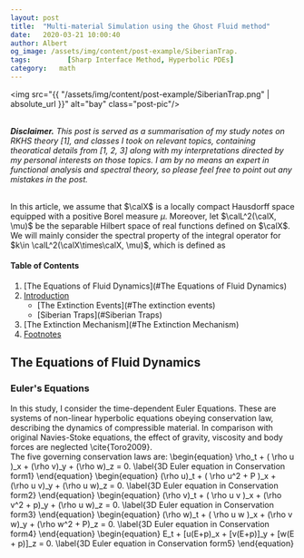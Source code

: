 ```yaml
---
layout: post
title:  "Multi-material Simulation using the Ghost Fluid method"
date:   2020-03-21 10:00:40
author: Albert
og_image: /assets/img/content/post-example/SiberianTrap.
tags: 		  [Sharp Interface Method, Hyperbolic PDEs]
category:   math
---
```

<img src="{{ "/assets/img/content/post-example/SiberianTrap.png" | absolute_url }}" alt="bay" class="post-pic"/>
<br />
<br />


_**Disclaimer.** This post is served as a summarisation of my study notes on RKHS theory [1], and classes I took on relevant topics, containing theoratical details from [1, 2, 3] along with my interpretations directed by my personal interests on those topics. I am by no means an expert in functional analysis and spectral theory, so please feel free to point out any mistakes in the post._
<br/><br/>

In this article, we assume that $\calX$ is a locally compact Hausdorff space equipped with a positive Borel measure $\mu$. Moreover, let $\calL^2(\calX, \mu)$ be the separable Hilbert space of real functions defined on $\calX$. We will mainly consider the spectral property of the integral operator for $k\in \calL^2(\calX\times\calX, \mu)$, which is defined as
<div>


#### Table of Contents
1. [The Equations of Fluid Dynamics](#The Equations of Fluid Dynamics)
2. [Introduction](#Introduction)
    * [The Extinction Events](#The extinction events)
    * [Siberian Traps](#Siberian Traps)
3. [The Extinction Mechanism](#The Extinction Mechanism)
4. [Footnotes](#footnotes)

## The Equations of Fluid Dynamics

### Euler's Equations
In this study, I consider the time-dependent Euler Equations. These are systems of non-linear hyperbolic equations obeying conservation law, describing the dynamics of compressible material. In comparison with original Navies-Stoke equations, the effect of gravity, viscosity and body forces are neglected  \cite{Toro2009}.
<br />
The five governing conservation laws are: 
\begin{equation}
\rho_t + ( \rho u )_x + (\rho v)_y + (\rho w)_z = 0.
\label{3D Euler equation in Conservation form1}
\end{equation}
\begin{equation}
(\rho u)_t + ( \rho u^2 + P )_x + (\rho u v)_y + (\rho u w)_z = 0.
\label{3D Euler equation in Conservation form2}
\end{equation}
\begin{equation}
(\rho v)_t + ( \rho u v )_x + (\rho v^2 + p)_y + (\rho u w)_z = 0.
\label{3D Euler equation in Conservation form3}
\end{equation}
\begin{equation}
(\rho w)_t + ( \rho u w )_x + (\rho v w)_y + (\rho w^2 + P)_z = 0.
\label{3D Euler equation in Conservation form4}
\end{equation}
\begin{equation}
E_t + [u(E+p)_x + [v(E+p)]_y + [w(E + p)]_z = 0.
\label{3D Euler equation in Conservation form5}
\end{equation}

<br />
